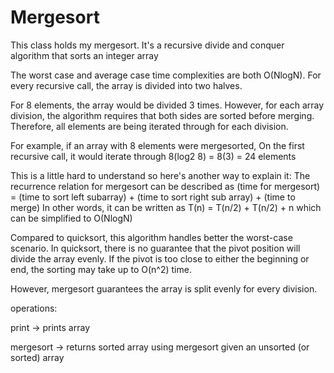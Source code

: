 # Mergesort


This class holds my mergesort.
It's a recursive divide and conquer algorithm that sorts an integer array
 
The worst case and average case time complexities are both O(NlogN).
For every recursive call, the array is divided into two halves.
 
For 8 elements, the array would be divided 3 times. However, for each array division,
the algorithm requires that both sides are sorted before merging. Therefore, all elements are being iterated through for each division.
 
For example, if an array with 8 elements were mergesorted, On the first recursive call, it would iterate through 8(log2 8) = 8(3) = 24 elements
 
This is a little hard to understand so here's another way to explain it:
The recurrence relation for mergesort can be described as (time for mergesort) = (time to sort left subarray) + (time to sort right sub array) + (time to merge)
In other words, it can be written as T(n) = T(n/2) + T(n/2) + n which can be simplified to O(NlogN)
 
Compared to quicksort, this algorithm handles better the worst-case scenario. In quicksort, there is no guarantee that
the pivot position will divide the array evenly. If the pivot is too close to either the beginning or end, the sorting
may take up to O(n^2) time.
 
However, mergesort guarantees the array is split evenly for every division.


operations:

print -> prints array

mergesort -> returns sorted array using mergesort given an unsorted (or sorted) array
